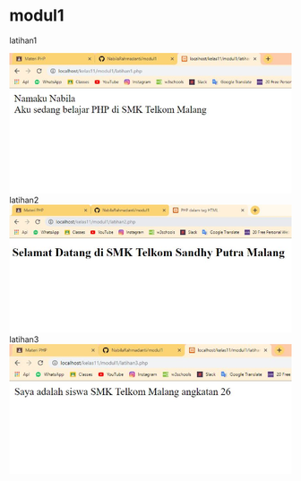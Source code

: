 # modul1
latihan1

![alt text](https://github.com/NabilaRahmadanti/modul1/blob/master/hasil%20modul1/latihan1.JPG)
latihan2
![alt text](https://github.com/NabilaRahmadanti/modul1/blob/master/hasil%20modul1/latihan2.JPG)
latihan3
![alt text](https://github.com/NabilaRahmadanti/modul1/blob/master/hasil%20modul1/latihan3.JPG)

